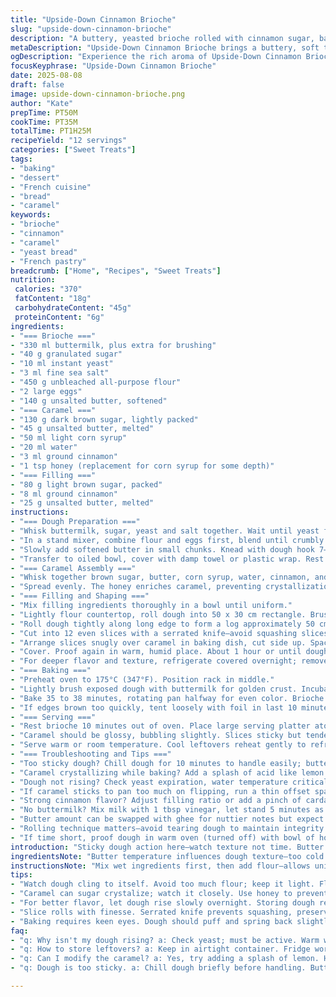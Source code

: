 ```yaml
---
title: "Upside-Down Cinnamon Brioche"
slug: "upside-down-cinnamon-brioche"
description: "A buttery, yeasted brioche rolled with cinnamon sugar, baked atop a spiced caramel base. The dough is tender, slightly sticky, enriched with eggs and buttermilk. The caramel is darkened brown sugar with butter and a hint of honey for depth. The brioche slices rise twice, creating distinct layers that soak lightly into the bubbling topping. When inverted, it reveals a glossy, sticky crown of caramelized sugar with swirls of cinnamon. Yeast activation, dough texture, and caramel consistency matter for final texture. Work fast with dough once butter incorporated to retain fluffiness and prevent gluten overdevelopment."
metaDescription: "Upside-Down Cinnamon Brioche brings a buttery, soft texture topped with spiced caramel; a French delight that amazes with every bite."
ogDescription: "Experience the rich aroma of Upside-Down Cinnamon Brioche with layers soaked in caramel; a visual treat with each slice."
focusKeyphrase: "Upside-Down Cinnamon Brioche"
date: 2025-08-08
draft: false
image: upside-down-cinnamon-brioche.png
author: "Kate"
prepTime: PT50M
cookTime: PT35M
totalTime: PT1H25M
recipeYield: "12 servings"
categories: ["Sweet Treats"]
tags:
- "baking"
- "dessert"
- "French cuisine"
- "bread"
- "caramel"
keywords:
- "brioche"
- "cinnamon"
- "caramel"
- "yeast bread"
- "French pastry"
breadcrumb: ["Home", "Recipes", "Sweet Treats"]
nutrition: 
 calories: "370"
 fatContent: "18g"
 carbohydrateContent: "45g"
 proteinContent: "6g"
ingredients:
- "=== Brioche ==="
- "330 ml buttermilk, plus extra for brushing"
- "40 g granulated sugar"
- "10 ml instant yeast"
- "3 ml fine sea salt"
- "450 g unbleached all-purpose flour"
- "2 large eggs"
- "140 g unsalted butter, softened"
- "=== Caramel ==="
- "130 g dark brown sugar, lightly packed"
- "45 g unsalted butter, melted"
- "50 ml light corn syrup"
- "20 ml water"
- "3 ml ground cinnamon"
- "1 tsp honey (replacement for corn syrup for some depth)"
- "=== Filling ==="
- "80 g light brown sugar, packed"
- "8 ml ground cinnamon"
- "25 g unsalted butter, melted"
instructions:
- "=== Dough Preparation ==="
- "Whisk buttermilk, sugar, yeast and salt together. Wait until yeast foams slightly—about 5 to 7 minutes. This shows activation; skip if instant yeast just mix and proceed."
- "In a stand mixer, combine flour and eggs first, blend until crumbly. Pour in yeast mixture slowly while stirring on low to form shaggy dough."
- "Slowly add softened butter in small chunks. Knead with dough hook 7–8 minutes. Dough will be sticky, shiny, elastic. Avoid adding extra flour beyond light dusting—sticky dough will yield softer crumb."
- "Transfer to oiled bowl, cover with damp towel or plastic wrap. Rest in warm, draft-free spot till doubled, about 1 hour 15 minutes. Dough will jiggle and slightly puff. Don’t rush this."
- "=== Caramel Assembly ==="
- "Whisk together brown sugar, butter, corn syrup, water, cinnamon, and honey until smooth. Pour into buttered 33x23cm glass or ceramic baking dish."
- "Spread evenly. The honey enriches caramel, preventing crystallization and adding subtle floral notes."
- "=== Filling and Shaping ==="
- "Mix filling ingredients thoroughly in a bowl until uniform."
- "Lightly flour countertop, roll dough into 50 x 30 cm rectangle. Brush with melted butter then scatter cinnamon sugar evenly."
- "Roll dough tightly along long edge to form a log approximately 50 cm long."
- "Cut into 12 even slices with a serrated knife—avoid squashing slices to keep airy interior."
- "Arrange slices snugly over caramel in baking dish, cut side up. Space close but not crowded; slices will expand."
- "Cover. Proof again in warm, humid place. About 1 hour or until dough visibly puffs slightly but not overproofed."
- "For deeper flavor and texture, refrigerate covered overnight; remove one hour prior to baking to warm up and finalize proofing."
- "=== Baking ==="
- "Preheat oven to 175°C (347°F). Position rack in middle."
- "Lightly brush exposed dough with buttermilk for golden crust. Incubate aroma—note the caramel bubbling gently around edges when ready."
- "Bake 35 to 38 minutes, rotating pan halfway for even color. Brioche should be deep golden, edges caramelized, tops feel springy but not wet."
- "If edges brown too quickly, tent loosely with foil in last 10 minutes."
- "=== Serving ==="
- "Rest brioche 10 minutes out of oven. Place large serving platter atop pan; with quick confident flip, invert brioche out onto plate."
- "Caramel should be glossy, bubbling slightly. Slices sticky but tender, layers moist from caramel soaking bottom."
- "Serve warm or room temperature. Cool leftovers reheat gently to refresh sticky shine; avoid microwave to keep texture."
- "=== Troubleshooting and Tips ==="
- "Too sticky dough? Chill dough for 10 minutes to handle easily; butter temp crucial—too cold and it won’t incorporate properly; too warm and dough will be greasy."
- "Caramel crystallizing while baking? Add a splash of acid like lemon or swap honey for light corn syrup."
- "Dough not rising? Check yeast expiration, water temperature critical—lukewarm, not hot."
- "If caramel sticks to pan too much on flipping, run a thin offset spatula around edges post baking to loosen."
- "Strong cinnamon flavor? Adjust filling ratio or add a pinch of cardamom for spice twist."
- "No buttermilk? Mix milk with 1 tbsp vinegar, let stand 5 minutes as substitute."
- "Butter amount can be swapped with ghee for nuttier notes but expect slight textural variation."
- "Rolling technique matters—avoid tearing dough to maintain integrity of layers."
- "If time short, proof dough in warm oven (turned off) with bowl of hot water for consistent humidity."
introduction: "Sticky dough action here—watch texture not time. Butter blends in slow, patience matters. Yeast’s alive when foaming, proof that starter’s kicking. Cinnamon sugar in layers—roll tight to trap air pockets, not bursting seams. Caramel base darkens, warms the kitchen. Bake golden, smell cinnamon and caramel rising, top gets sticky-glossy. Flip out quick, like magic. Overnight chill adds flavor punch if you wait. Buttermilk acid softens crumb; honey in caramel tames sugar crystallizing. Visual cues beat clocks: dough doubles, puff soft. Grab serrated knife, slice like a pro to keep airy. Bread that’s got bite but tender crumb; sticky fingers in kitchen but smiles on plates. Flour light, stick less; butter warm, dough soft. Timing flexible—trust your senses, not just numbers."
ingredientsNote: "Butter temperature influences dough texture—too cold means trouble mixing; too soft, dough slumps. Buttermilk adds acidity aiding gluten softness and yeast activation. Instant yeast preferred for speed; active dry needs proofing separately. Brown sugars differ—dark for richness, light for sweetness. Honey replaces part of corn syrup in caramel prevents crystallization and deepens flavor. Cinnamon amount adjustable depending on spice tolerance. Flour choice affects gluten level—unbleached all-purpose is best for elasticity and slight chew. Keep light coating on workspace to avoid dough sticking but avoid heavy flouring which dries dough edges. Filling butter melted helps cinnamon sugar stick during rolling. Water in caramel adjusts consistency; too much and caramel runs too thin, too little crystallizes."
instructionsNote: "Mix wet ingredients first, then add flour—allows uniform gluten development. Introduce butter gradually locked into dough strands; avoid adding all at once. Rest dough covered prevents skin formation which disrupts rise. First proof until doubled—not rushed; dough jiggles, feels airy. Roll on lightly floured surface to avoid tearing; tears reduce rise and texture. Cut with serrated knife for clean slices without compressing dough. Proof slices on caramel at least until puffed—overproofed dough leads to deflated texture post baking. Baking temperature moderate; too high char caramel, too low results in dense crumb. Brush with buttermilk helps crust color and helps sugars caramelize on top. Rest brioche post bake avoids sticky hot caramel burns. Flip with swift motion to keep shape intact. Store leftovers airtight to maintain softness; reheat gently."
tips:
- "Watch dough cling to itself. Avoid too much flour; keep it light. Flour surface, not dough. Knead gently until elasticity shows. Yeast needs warmth, proper timing."
- "Caramel can sugar crystalize; watch it closely. Use honey to prevent; adds depth too. Too much air in dough? Try refrigerating mix before shaping into rolls."
- "For better flavor, let dough rise slowly overnight. Storing dough requires space in fridge. Use warm water for yeast; cold will stall growth. Heat matters."
- "Slice rolls with finesse. Serrated knife prevents squashing, preserves airy texture. Layer tight but don’t crush; dough expands. Check for proper proofing before baking."
- "Baking requires keen eyes. Dough should puff and spring back slightly. Tent with foil if browning too soon. Cool briefly; flipping too fast can mess shape."
faq:
- "q: Why isn't my dough rising? a: Check yeast; must be active. Warm water helps. Old yeast doesn't work. Timing crucial; don’t rush it."
- "q: How to store leftovers? a: Keep in airtight container. Fridge works, but reheating gently restores texture. Avoid microwave or crust turns tough."
- "q: Can I modify the caramel? a: Yes, try adding a splash of lemon. Helps with crystallization too. Honey can replace corn syrup, deepen flavor."
- "q: Dough is too sticky. a: Chill dough briefly before handling. Butter temperature matters; too cold separates, too warm makes greasy mess."

---
```

